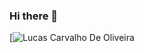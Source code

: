 ### Hi there 👋
[![Lucas Carvalho De Oliveira](https://github-readme-stats.vercel.app/api?username=lucasC-deOliveira&show_icons=true&theme=radical)



<!--
**lucasC-deOliveira/lucasC-deOliveira** is a ✨ _special_ ✨ repository because its `README.md` (this file) appears on your GitHub profile.

Here are some ideas to get you started:

- 🔭 I’m currently working on ...
- 🌱 I’m currently learning ...
- 👯 I’m looking to collaborate on ...
- 🤔 I’m looking for help with ...
- 💬 Ask me about ...
- 📫 How to reach me: ...
- 😄 Pronouns: ...
- ⚡ Fun fact: ...
-->
